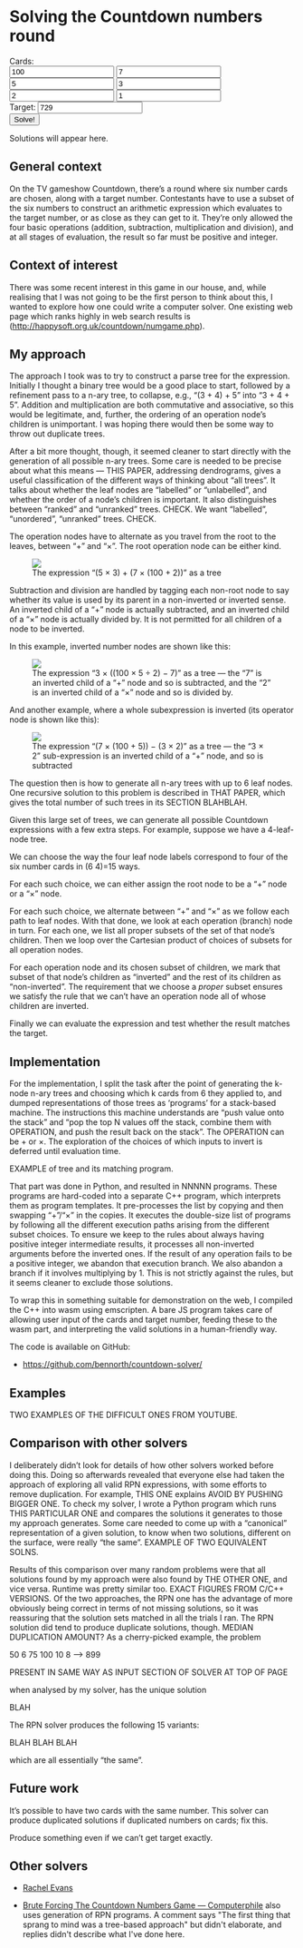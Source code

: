 # Solving the Countdown numbers round

<div id="countdown-solver">
  <div class="inputs">
    <span class="label">Cards:</span>
    <div class="cards">
      <input id="c0" type="text" value="100">
      <input id="c1" type="text" value="7">
      <input id="c2" type="text" value="5">
      <input id="c3" type="text" value="3">
      <input id="c4" type="text" value="2">
      <input id="c5" type="text" value="1">
    </div>
    <div class="target">
      <span class="label">Target:</span>
      <input id="tgt" type="text" value="729">
    </div>
    <button id="solve">Solve!</button>
  </div>
  <div id="solve-results">
  <p class="placeholder">Solutions will appear here.</p>
  </div>
</div>

## General context

On the TV gameshow Countdown, there’s a round where six number cards
are chosen, along with a target number.  Contestants have to use a
subset of the six numbers to construct an arithmetic expression which
evaluates to the target number, or as close as they can get to it.
They’re only allowed the four basic operations (addition, subtraction,
multiplication and division), and at all stages of evaluation, the
result so far must be positive and integer.

## Context of interest

There was some recent interest in this game in our house, and, while
realising that I was not going to be the first person to think about
this, I wanted to explore how one could write a computer solver.  One
existing web page which ranks highly in web search results is
(http://happysoft.org.uk/countdown/numgame.php).

## My approach

The approach I took was to try to construct a parse tree for the
expression.  Initially I thought a binary tree would be a good place
to start, followed by a refinement pass to a n-ary tree, to collapse,
e.g., “(3 + 4) + 5” into “3 + 4 + 5”.  Addition and multiplication are
both commutative and associative, so this would be legitimate, and,
further, the ordering of an operation node’s children is unimportant.
I was hoping there would then be some way to throw out duplicate
trees.

After a bit more thought, though, it seemed cleaner to start directly
with the generation of all possible n-ary trees.  Some care is needed
to be precise about what this means — THIS PAPER, addressing
dendrograms, gives a useful classification of the different ways of
thinking about “all trees”.  It talks about whether the leaf nodes are
“labelled” or “unlabelled”, and whether the order of a node’s children
is important.  It also distinguishes between “ranked” and “unranked”
trees.  CHECK.  We want “labelled”, “unordered”, “unranked” trees.
CHECK.

The operation nodes have to alternate as you travel from the root to
the leaves, between “+” and “×”.  The root operation node can be
either kind.

<figure>
  <img src="images/sample-add-mult-tree.png">
  <figcaption>The expression “(5 × 3) + (7 × (100 + 2))” as a tree</figcaption>
</figure>

Subtraction and division are handled by tagging each non-root node to
say whether its value is used by its parent in a non-inverted or
inverted sense.  An inverted child of a “+” node is actually
subtracted, and an inverted child of a “×” node is actually divided
by.  It is not permitted for all children of a node to be inverted.

In this example, inverted number nodes are shown <span
class="as-inverted operand">like this</span>:

<!-- Using https://davidmathlogic.com/colorblind/#%23000000-%23E69F00-%2356B4E9-%23009E73-%23F0E442-%230072B2-%23D55E00-%23CC79A7
 for highlight colours in below.  Lightened a bit. -->

<figure>
  <img src="images/sample-add-mult-tree-with-inverses.png">
  <figcaption>The expression “3 × ((100 × 5 ÷ 2) − 7)” as a tree — the
    “7” is an inverted child of a “+” node and so is subtracted, and the
    “2” is an inverted child of a “×” node and so is divided by.
  </figcaption>
</figure>

And another example, where a whole subexpression is inverted (its
operator node is shown <span class="as-inverted mult-op">like
this</span>):

<figure>
  <img src="images/sample-add-mult-tree-with-inverses-2.png">

  <figcaption>The expression “(7 × (100 + 5)) − (3 × 2)” as a tree —
    the “3 × 2” sub-expression is an inverted child of a “+” node, and
    so is subtracted
  </figcaption>
</figure>


The question then is how to generate all n-ary trees with up to 6 leaf
nodes.  One recursive solution to this problem is described in THAT
PAPER, which gives the total number of such trees in its SECTION
BLAHBLAH.

Given this large set of trees, we can generate all possible Countdown
expressions with a few extra steps.  For example, suppose we have a
4-leaf-node tree.

We can choose the way the four leaf node labels correspond to four of
the six number cards in (6 4)=15 ways.

For each such choice, we can either assign the root node to be a “+”
node or a “×” node.

For each such choice, we alternate between “+” and “×” as we follow
each path to leaf nodes.  With that done, we look at each operation
(branch) node in turn.  For each one, we list all proper subsets of
the set of that node’s children.  Then we loop over the Cartesian
product of choices of subsets for all operation nodes.

For each operation node and its chosen subset of children, we mark
that subset of that node’s children as “inverted” and the rest of its
children as “non-inverted”.  The requirement that we choose a *proper*
subset ensures we satisfy the rule that we can’t have an operation node
all of whose children are inverted.

Finally we can evaluate the expression and test whether the result
matches the target.

## Implementation

For the implementation, I split the task after the point of generating
the k-node n-ary trees and choosing which k cards from 6 they applied
to, and dumped representations of those trees as ‘programs’ for a
stack-based machine.  The instructions this machine understands are
“push value onto the stack” and “pop the top N values off the stack,
combine them with OPERATION, and push the result back on the stack”.
The OPERATION can be + or ×.  The exploration of the choices of which
inputs to invert is deferred until evaluation time.

EXAMPLE of tree and its matching program.

That part was done in Python, and resulted in NNNNN programs.  These
programs are hard-coded into a separate C++ program, which interprets
them as program templates.  It pre-processes the list by copying and
then swapping “+”/“×” in the copies.  It executes the double-size list
of programs by following all the different execution paths arising
from the different subset choices.  To ensure we keep to the rules
about always having positive integer intermediate results, it
processes all non-inverted arguments before the inverted ones.  If the
result of any operation fails to be a positive integer, we abandon that execution
branch.  We also abandon a branch if it involves multiplying by 1.
This is not strictly against the rules, but it seems cleaner to
exclude those solutions.

To wrap this in something suitable for demonstration on the web, I
compiled the C++ into wasm using emscripten.  A bare JS program takes
care of allowing user input of the cards and target number, feeding
these to the wasm part, and interpreting the valid solutions in a
human-friendly way.

The code is available on GitHub:

* https://github.com/bennorth/countdown-solver/

## Examples

TWO EXAMPLES OF THE DIFFICULT ONES FROM YOUTUBE.

## Comparison with other solvers

I deliberately didn’t look for details of how other solvers worked
before doing this.  Doing so afterwards revealed that everyone else
had taken the approach of exploring all valid RPN expressions, with
some efforts to remove duplication.  For example, THIS ONE explains
AVOID BY PUSHING BIGGER ONE.  To check my solver, I wrote a Python
program which runs THIS PARTICULAR ONE and compares the solutions it
generates to those my approach generates.  Some care needed to come up
with a “canonical” representation of a given solution, to know when
two solutions, different on the surface, were really “the same”.
EXAMPLE OF TWO EQUIVALENT SOLNS.

Results of this comparison over many random problems were that all
solutions found by my approach were also found by THE OTHER ONE, and
vice versa. Runtime was pretty similar too.  EXACT FIGURES FROM C/C++
VERSIONS.  Of the two approaches, the RPN one has the advantage of
more obviously being correct in terms of not missing solutions, so it
was reassuring that the solution sets matched in all the trials I ran.
The RPN solution did tend to produce duplicate solutions, though.
MEDIAN DUPLICATION AMOUNT?  As a cherry-picked example, the problem

50 6 75 100 10 8 --> 899

PRESENT IN SAME WAY AS INPUT SECTION OF SOLVER AT TOP OF PAGE

when analysed by my solver, has the unique solution

BLAH

The RPN solver produces the following 15 variants:

BLAH BLAH BLAH

which are all essentially “the same”.

## Future work

It’s possible to have two cards with the same number.  This solver
can produce duplicated solutions if duplicated numbers on cards; fix
this.

Produce something even if we can’t get target exactly.

## Other solvers

* [Rachel Evans](https://github.com/rvedotrc/numbers)

* [Brute Forcing The Countdown Numbers Game —
  Computerphile](https://www.youtube.com/watch?v=cVMhkqPP2YI) also
  uses generation of RPN programs.  A comment says "The first thing
  that sprang to mind was a tree-based approach" but didn't elaborate,
  and replies didn't describe what I've done here.
